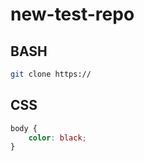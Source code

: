 # new-test-repo

## BASH
```bash
git clone https://
```

## CSS
```css
body {
    color: black;
}
```
